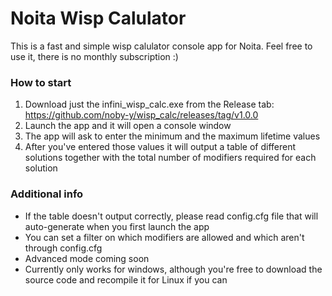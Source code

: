 # Noita Wisp Calulator
This is a fast and simple wisp calulator console app for Noita. Feel free to use it, there is no monthly subscription :)

### How to start
1. Download just the infini_wisp_calc.exe from the Release tab:
https://github.com/noby-y/wisp_calc/releases/tag/v1.0.0
2. Launch the app and it will open a console window
3. The app will ask to enter the minimum and the maximum lifetime values
4. After you've entered those values it will output a table of different solutions together with the total number of modifiers required for each solution

### Additional info
- If the table doesn't output correctly, please read config.cfg file that will auto-generate when you first launch the app
- You can set a filter on which modifiers are allowed and which aren't through config.cfg
- Advanced mode coming soon
- Currently only works for windows, although you're free to download the source code and recompile it for Linux if you can